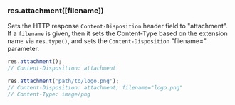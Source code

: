 <!---
 Copyright (c) 2016 StrongLoop, IBM, and Express Contributors
 License: MIT
-->

<h3 id='res.attachment'>res.attachment([filename])</h3>

Sets the HTTP response `Content-Disposition` header field to "attachment". If a `filename` is given,
then it sets the Content-Type based on the extension name via `res.type()`,
and sets the `Content-Disposition` "filename=" parameter.

```js
res.attachment();
// Content-Disposition: attachment

res.attachment('path/to/logo.png');
// Content-Disposition: attachment; filename="logo.png"
// Content-Type: image/png
```
